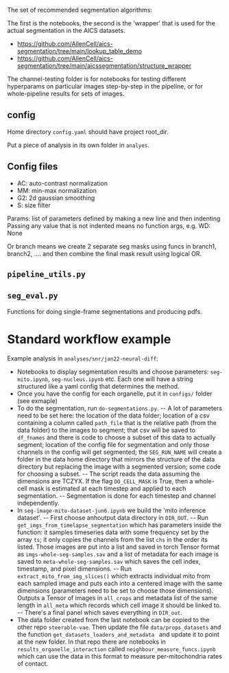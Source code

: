 The set of recommended segmentation algorithms:

The first is the notebooks, the second is the 'wrapper' that is used for the actual segmentation in the AICS datasets. 
- https://github.com/AllenCell/aics-segmentation/tree/main/lookup_table_demo
- https://github.com/AllenCell/aics-segmentation/tree/main/aicssegmentation/structure_wrapper


The channel-testing folder is for notebooks for testing different hyperparams on particular images step-by-step in the pipeline, or for whole-pipeline results for sets of images.

## config
Home directory `config.yaml` should have project root_dir. 

Put a piece of analysis in its own folder in `analyes`. 


## Config files 
- AC: auto-contrast normalization 
- MM: min-max normalization
- G2: 2d gaussian smoothing
- S: size filter

Params: list of parameters defined by making a new line and then indenting
Passing any value that is not indented means no function args, e.g. 
WD: None

Or branch means we create 2 separate seg masks using funcs in branch1, branch2, .... 
and then combine the final mask result using logical OR. 

## `pipeline_utils.py`

## `seg_eval.py`
Functions for doing single-frame segmentations and producing pdfs. 



# Standard workflow example 
Example analysis in `analyses/snr/jan22-neural-diff`:
- Notebooks to display segmentation results and choose parameters: `seg-mito.ipynb`, `seg-nucleus.ipynb` etc. Each one will have a string structured like a yaml config that determines the method. 
- Once you have the config for each organelle, put it in `configs/` folder (see exmaple)
- To do the segmentation, run `do-segmentations.py`.
-- A lot of parameters need to be set here: the location of the data folder; location of a csv containing a column called `path_file` that is the relative path (from the data folder) to the images to segment; that csv will be saved to `df_fnames` and there is code to choose a subset of this data to actually segment; location of the config file for segmentation and only those channels in the config will get segmented; the `SEG_RUN_NAME` will create a folder in the data home directory that mirrors the structure of the data directory but replacing the image with a segmented version; some code for choosing a subset. 
-- The script reads the data assuming the dimensions are TCZYX. If the flag `DO_CELL_MASK` is True, then  a whole-cell mask is estimated at each timestep and applied to each segmentation. 
-- Segmentation is done for each timestep and channel independently. 
- In `seg-image-mito-dataset-jun6.ipynb` we build the 'mito inference dataset'. 
-- First choose anhoutput data directory in `DIR_OUT`. 
-- Run `get_imgs_from_timelapse_segmentation` which has parameters inside the function: it samples timeseries data with some frequency set by the array `ts`; it only copies the channels from the list `chs` in the order its listed. Those images are put into a list and saved in torch Tensor format as `imgs-whole-seg-samples.sav` and a list of metadata for each image is saved to `meta-whole-seg-samples.sav` which saves the cell index, timestamp, and pixel dimensions.
-- Run `extract_mito_from_img_slices()` which extracts individual mito from each sampled image and puts each into a centered image with the same dimensions (parameters need to be set to choose those dimensions). Outputs a Tensor of images in `all_crops` and metadata list of the same length in `all_meta` which records which cell image it should be linked to.
-- There's a final panel which saves everything in `DIR_out`. 
- The data folder created from the last notebook can be copied to the other repo `steerable-vae`. Then update the file `data/props_datasets` and the function `get_datasets_loaders_and_metadata ` and update it to point at the new folder. In that repo there are notebooks in `results_organelle_interaction` called `neighbour_measure_funcs.ipynb` which can use the data in this format to measure per-mitochondria rates of contact.




